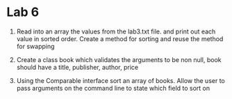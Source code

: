 # Lab 6

1. Read into an array the values from the lab3.txt file. and print out each value in sorted order. Create a method for sorting and reuse the method for swapping

2. Create a class book which validates the arguments to be non null, book should have a title, publisher, author, price

3. Using the Comparable interface sort an array of books. Allow the user to pass arguments on the command line to state which field to sort on
